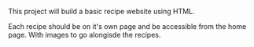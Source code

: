 This project will build a basic recipe website using HTML.

Each recipe should be on it's own page and be accessible from the home page.
With images to go alongisde the recipes.